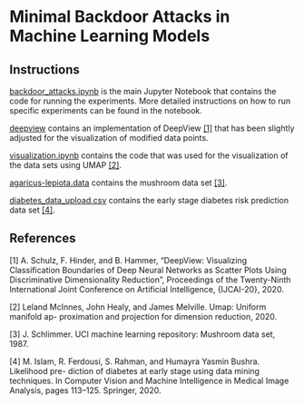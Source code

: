 # Minimal Backdoor Attacks in Machine Learning Models
## Instructions
[backdoor_attacks.ipynb](backdoor_attacks.ipynb) is the main Jupyter Notebook that contains the code for running the experiments. 
More detailed instructions on how to run specific experiments can be found in the notebook.

[deepview](deepview) contains an implementation of DeepView [[1]](#1) that has been slightly adjusted for the visualization of modified data points.

[visualization.ipynb](visualization.ipynb) contains the code that was used for the visualization of the data sets using UMAP [[2]](#2).

[agaricus-lepiota.data](agaricus-lepiota.data) contains the mushroom data set [[3]](#3).

[diabetes_data_upload.csv](diabetes_data_upload.csv) contains the early stage diabetes risk prediction data set [[4]](#4).


## References
<a id="1">[1]</a> 
A. Schulz, F. Hinder, and B. Hammer, “DeepView: Visualizing Classification Boundaries of Deep Neural Networks as Scatter Plots Using Discriminative Dimensionality Reduction”, Proceedings of the Twenty-Ninth International Joint Conference on Artificial Intelligence, {IJCAI-20}, 2020.

<a id="2">[2]</a>
Leland McInnes, John Healy, and James Melville. Umap: Uniform manifold ap-
proximation and projection for dimension reduction, 2020.

<a id="3">[3]</a>
J. Schlimmer. UCI machine learning repository: Mushroom data set, 1987.

<a id="4">[4]</a>
M. Islam, R. Ferdousi, S. Rahman, and Humayra Yasmin Bushra. Likelihood pre-
diction of diabetes at early stage using data mining techniques. In Computer Vision
and Machine Intelligence in Medical Image Analysis, pages 113–125. Springer,
2020.
